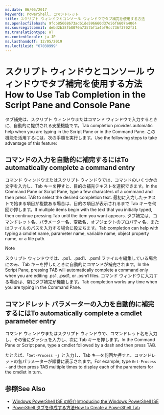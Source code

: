 ```yaml
---
ms.date: 06/05/2017
keywords: PowerShell, コマンドレット
title: スクリプト ウィンドウとコンソール ウィンドウでタブ補完を使用する方法
ms.openlocfilehash: 9fcb85668673adb1de596660d37e56f6607a4064
ms.sourcegitcommit: debd2b38fb8070a7357bf1a4bf9cc736f3702f31
ms.translationtype: HT
ms.contentlocale: ja-JP
ms.lasthandoff: 12/05/2019
ms.locfileid: "67030999"
---
```

# <a name="how-to-use-tab-completion-in-the-script-pane-and-console-pane"></a><span data-ttu-id="e67d1-103">スクリプト ウィンドウとコンソール ウィンドウでタブ補完を使用する方法</span><span class="sxs-lookup"><span data-stu-id="e67d1-103">How to Use Tab Completion in the Script Pane and Console Pane</span></span>

<span data-ttu-id="e67d1-104">タブ補完は、スクリプト ウィンドウまたはコマンド ウィンドウで入力するときに、自動的に提供される支援機能です。</span><span class="sxs-lookup"><span data-stu-id="e67d1-104">Tab completion provides automatic help when you are typing in the Script Pane or in the Command Pane.</span></span> <span data-ttu-id="e67d1-105">この機能を活用するには、次の手順を実行します。</span><span class="sxs-lookup"><span data-stu-id="e67d1-105">Use the following steps to take advantage of this feature:</span></span>

## <a name="to-automatically-complete-a-command-entry"></a><span data-ttu-id="e67d1-106">コマンドの入力を自動的に補完するには</span><span class="sxs-lookup"><span data-stu-id="e67d1-106">To automatically complete a command entry</span></span>

<span data-ttu-id="e67d1-107">コマンド ウィンドウまたはスクリプト ウィンドウでは、コマンドのいくつかの文字を入力し、Tab キーを押すと、目的の補完テキストを選択できます。</span><span class="sxs-lookup"><span data-stu-id="e67d1-107">In the Command Pane or Script Pane, type a few characters of a command and then press TAB to select the desired completion text.</span></span> <span data-ttu-id="e67d1-108">最初に入力したテキストで始まる項目が複数ある場合は、目的の項目が表示されるまで Tab キーを何回か押します。</span><span class="sxs-lookup"><span data-stu-id="e67d1-108">If multiple items begin with the text that you initially typed, then continue pressing Tab until the item you want appears.</span></span> <span data-ttu-id="e67d1-109">タブ補完は、コマンドレット名、パラメーター名、変数名、オブジェクトのプロパティ名、またはファイルのパスを入力する場合に役立ちます。</span><span class="sxs-lookup"><span data-stu-id="e67d1-109">Tab completion can help with typing a cmdlet name, parameter name, variable name, object property name, or a file path.</span></span>

> [!NOTE]
> <span data-ttu-id="e67d1-110">スクリプト ウィンドウでは、.ps1、.psd1、.psm1 ファイルを編集している場合にのみ、Tab キーを押したときに自動的にコマンドが補完されます。</span><span class="sxs-lookup"><span data-stu-id="e67d1-110">In the Script Pane, pressing TAB will automatically complete a command only when you are editing .ps1, .psd1, or .psm1 files.</span></span> <span data-ttu-id="e67d1-111">コマンド ウィンドウに入力する場合は、常にタブ補完が機能します。</span><span class="sxs-lookup"><span data-stu-id="e67d1-111">Tab completion works any time when you are typing in the Command Pane.</span></span>

## <a name="to-automatically-complete-a-cmdlet-parameter-entry"></a><span data-ttu-id="e67d1-112">コマンドレット パラメーターの入力を自動的に補完するには</span><span class="sxs-lookup"><span data-stu-id="e67d1-112">To automatically complete a cmdlet parameter entry</span></span>

<span data-ttu-id="e67d1-113">コマンド ウィンドウまたはスクリプト ウィンドウで、コマンドレット名を入力し、その後にダッシュを入力し、次に Tab キーを押します。</span><span class="sxs-lookup"><span data-stu-id="e67d1-113">In the Command Pane or Script pane, type a cmdlet followed by a dash and then press TAB.</span></span>

<span data-ttu-id="e67d1-114">たとえば、「`Get-Process -`」と入力し、Tab キーを何回か押すと、コマンドレットの各パラメーターが順番に表示されます。</span><span class="sxs-lookup"><span data-stu-id="e67d1-114">For example, type `Get-Process -` and then press TAB multiple times to display each of the parameters for the cmdlet in turn.</span></span>

## <a name="see-also"></a><span data-ttu-id="e67d1-115">参照</span><span class="sxs-lookup"><span data-stu-id="e67d1-115">See Also</span></span>

- [<span data-ttu-id="e67d1-116">Windows PowerShell ISE の紹介</span><span class="sxs-lookup"><span data-stu-id="e67d1-116">Introducing the Windows PowerShell ISE</span></span>](Introducing-the-Windows-PowerShell-ISE.md)
- [<span data-ttu-id="e67d1-117">PowerShell タブを作成する方法</span><span class="sxs-lookup"><span data-stu-id="e67d1-117">How to Create a PowerShell Tab</span></span>](How-to-Create-a-PowerShell-Tab-in-Windows-PowerShell-ISE.md)
